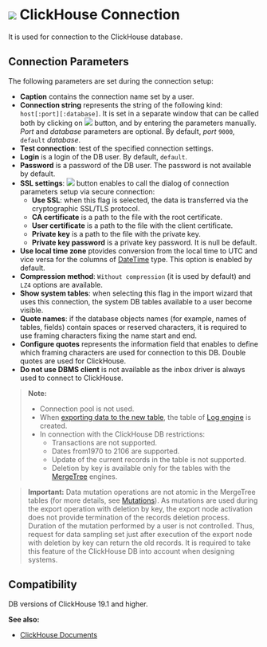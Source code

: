 # ![ ](../../../images/icons/data-sources/db-clickhouse_default.svg) ClickHouse Connection

It is used for connection to the ClickHouse database.

## Connection Parameters

The following parameters are set during the connection setup:

* **Caption** contains the connection name set by a user.
* **Connection string** represents the string of the following kind: `host[:port][:database]`. It is set in a separate window that can be called both by clicking on ![ ](../../../images/extjs-theme/form/open-trigger/open-trigger_default.svg) button, and by entering the parameters manually. *Port* and *database* parameters are optional. By default, *port* `9000`, `default` *database*.
* **Test connection**: test of the specified connection settings.
* **Login** is a login of the DB user. By default, `default`.
* **Password** is a password of the DB user. The password is not available by default.
* **SSL settings**: ![ ](../../../images/extjs-theme/form/open-trigger/open-trigger_default.svg) button enables to call the dialog of connection parameters setup via secure connection:
   * **Use SSL**: when this flag is selected, the data is transferred via the cryptographic SSL/TLS protocol.
   * **CA certificate** is a path to the file with the root certificate.
   * **User certificate** is a path to the file with the client certificate.
   * **Private key** is a path to the file with the private key.
   * **Private key password** is a private key password. It is null be default.
* **Use local time zone** ptovides conversion from the local time to UTC and vice versa for the columns of [DateTime](https://clickhouse.tech/docs/ru/sql_reference/data_types/datetime/) type. This option is enabled by default.
* **Compression method**: `Without compression` (it is used by default) and `LZ4` options are available.
* **Show system tables**: when selecting this flag in the import wizard that uses this connection, the system DB tables available to a user become visible.
* **Quote names**: if the database objects names (for example, names of tables, fields) contain spaces or reserved characters, it is required to use framing characters fixing the name start and end.
* **Configure quotes** represents the information field that enables to define which framing characters are used for connection to this DB. Double quotes are used for ClickHouse.
* **Do not use DBMS client** is not available as the inbox driver is always used to connect to ClickHouse.

> **Note:**
> * Connection pool is not used.
> * When [exporting data to the new table](../../export/database/new-table-design.md), the table of [Log engine](https://clickhouse.tech/docs/ru/engines/table_engines/log_family/log/) is created.
> * In connection with the ClickHouse DB restrictions:
>    * Transactions are not supported.
>    * Dates from1970 to 2106 are supported.
>    * Update of the current records in the table is not supported.
>    * Deletion by key is available only for the tables with the [MergeTree](https://clickhouse.tech/docs/ru/engines/table_engines/#mergetree) engines.

> **Important:** Data mutation operations are not atomic in the MergeTree tables (for more details, see [Mutations](https://clickhouse.tech/docs/ru/sql_reference/statements/alter/#alter-mutations)). As mutations are used during the export operation with deletion by key, the export node activation does not provide termination of the records deletion process. Duration of the mutation performed by a user is not controlled. Thus, request for data sampling set just after execution of the export node with deletion by key can return the old records.
> It is required to take this feature of the ClickHouse DB into account when designing systems.

## Compatibility

DB versions of ClickHouse 19.1 and higher.

**See also:**
* [ClickHouse Documents](https://clickhouse.tech/docs/ru/)